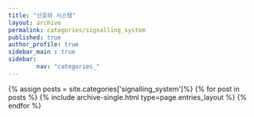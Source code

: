 ```yaml
---
title: "신호와 시스템"
layout: archive
permalink: categories/signalling_system
published: true
author_profile: true
sidebar_main : true
sidebar:
        nav: "categories_"
---
```


{% assign posts = site.categories['signalling_system']%}
{% for post in posts %}
  {% include archive-single.html type=page.entries_layout %}
{% endfor %}